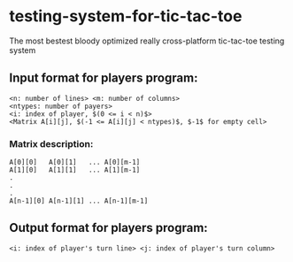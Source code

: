 # testing-system-for-tic-tac-toe
The most bestest bloody optimized really cross-platform tic-tac-toe testing system

## Input format for players program:
	<n: number of lines> <m: number of columns>
	<ntypes: number of payers>
	<i: index of player, $(0 <= i < n)$>
	<Matrix A[i][j], $(-1 <= A[i][j] < ntypes)$, $-1$ for empty cell>
### Matrix description:
	A[0][0]   A[0][1]   ... A[0][m-1]
	A[1][0]   A[1][1]   ... A[1][m-1]
	.
	.
	.
	A[n-1][0] A[n-1][1] ... A[n-1][m-1]
## Output format for players program:
	<i: index of player's turn line> <j: index of player's turn column>
